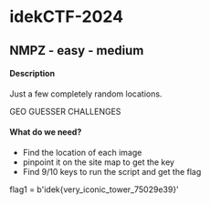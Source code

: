 # idekCTF-2024

## NMPZ - easy - medium
#### Description
Just a few completely random locations.

GEO GUESSER CHALLENGES

#### What do we need?
- Find the location of each image
- pinpoint it on the site map to get the key
- Find 9/10 keys to run the script and get the flag

flag1 = b'idek{very_iconic_tower_75029e39}'

